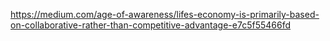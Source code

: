 
https://medium.com/age-of-awareness/lifes-economy-is-primarily-based-on-collaborative-rather-than-competitive-advantage-e7c5f55466fd